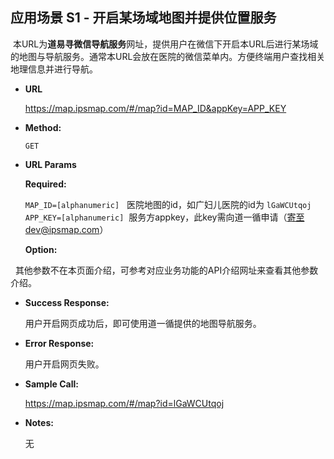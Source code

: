 **应用场景 S1 - 开启某场域地图并提供位置服务**
----
  本URL为**道易寻微信导航服务**网址，提供用户在微信下开启本URL后进行某场域的地图与导航服务。通常本URL会放在医院的微信菜单内。方便终端用户查找相关地理信息并进行导航。

* **URL**

  https://map.ipsmap.com/#/map?id=MAP_ID&appKey=APP_KEY

* **Method:**
  
  `GET`
  
*  **URL Params**


   **Required:**
 
   `MAP_ID=[alphanumeric]`   医院地图的id，如广妇儿医院的id为 `lGaWCUtqoj`
   `APP_KEY=[alphanumeric]`  服务方appkey，此key需向道一循申请（寄至dev@ipsmap.com）
   
   **Option:**
   
   其他参数不在本页面介绍，可参考对应业务功能的API介绍网址来查看其他参数介绍。
   
* **Success Response:**
  
   用户开启网页成功后，即可使用道一循提供的地图导航服务。

 
* **Error Response:**

   用户开启网页失败。


* **Sample Call:**

   https://map.ipsmap.com/#/map?id=lGaWCUtqoj

* **Notes:**

   无
